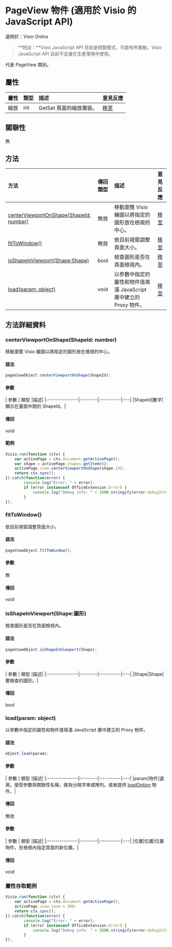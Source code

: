 # <a name="pageview-object-javascript-api-for-visio"></a>PageView 物件 (適用於 Visio 的 JavaScript API)

適用於：_Visio Online_
>**附註：**Visio JavaScript API 目前是預覽模式，可能有所異動。Visio JavaScript API 目前不支援在生產環境中使用。

代表 PageView 類別。

## <a name="properties"></a>屬性

| 屬性	 | 類型	 |描述| 意見反應|
|:---------------|:--------|:----------|:---|
|縮放|int|GetSet 頁面的縮放層級。|[移至](https://github.com/OfficeDev/office-js-docs/issues/new?title=Visio-pageView-zoom)|

## <a name="relationships"></a>關聯性

無

## <a name="methods"></a>方法

| 方法           | 傳回類型    |描述| 意見反應|
|:---------------|:--------|:----------|:---|
|[centerViewportOnShape(ShapeId: number)](#centerviewportonshapeshapeid-number)|無效|移動瀏覽 Visio 繪圖以將指定的圖形放在檢視的中心。|[移至](https://github.com/OfficeDev/office-js-docs/issues/new?title=Visio-pageView-centerViewportOnShape)|
|[fitToWindow()](#fittowindow)|無效|依目前視窗調整頁面大小。|[移至](https://github.com/OfficeDev/office-js-docs/issues/new?title=Visio-pageView-fitToWindow)|
|[isShapeInViewport(Shape:Shape)](#isshapeinviewportshape-shape)|bool|檢查圖形是否在頁面檢視內。|[移至](https://github.com/OfficeDev/office-js-docs/issues/new?title=Visio-pageView-isShapeInViewport)|
|[load(param: object)](#loadparam-object)|void|以參數中指定的屬性和物件值填滿 JavaScript 層中建立的 Proxy 物件。|[移至](https://github.com/OfficeDev/office-js-docs/issues/new?title=Visio-pageView-load)|

## <a name="method-details"></a>方法詳細資料


### <a name="centerviewportonshapeshapeid-number"></a>centerViewportOnShape(ShapeId: number)
移動瀏覽 Visio 繪圖以將指定的圖形放在檢視的中心。

#### <a name="syntax"></a>語法
```js
pageViewObject.centerViewportOnShape(ShapeId);
```

#### <a name="parameters"></a>參數
| 參數	       | 類型    |描述|
|:---------------|:--------|:----------|:---|
|ShapeId|數字|顯示在畫面中間的 ShapeId。|

#### <a name="returns"></a>傳回
void

#### <a name="examples"></a>範例
```js
Visio.run(function (ctx) { 
    var activePage = ctx.document.getActivePage();
    var shape = activePage.shapes.getItem(0);
    activePage.view.centerViewportOnShape(shape.Id);
    return ctx.sync();
}).catch(function(error) {
        console.log("Error: " + error);
        if (error instanceof OfficeExtension.Error) {
            console.log("Debug info: " + JSON.stringify(error.debugInfo));
        }
});
```


### <a name="fittowindow"></a>fitToWindow()
依目前視窗調整頁面大小。

#### <a name="syntax"></a>語法
```js
pageViewObject.fitToWindow();
```

#### <a name="parameters"></a>參數
無

#### <a name="returns"></a>傳回
void

### <a name="isshapeinviewportshape-shape"></a>isShapeInViewport(Shape:圖形)
檢查圖形是否在頁面檢視內。

#### <a name="syntax"></a>語法
```js
pageViewObject.isShapeInViewport(Shape);
```

#### <a name="parameters"></a>參數
| 參數	       | 類型    |描述|
|:---------------|:--------|:----------|:---|
|Shape|Shape|要檢查的圖形。|

#### <a name="returns"></a>傳回
bool

### <a name="loadparam-object"></a>load(param: object)
以參數中指定的屬性和物件值填滿 JavaScript 層中建立的 Proxy 物件。

#### <a name="syntax"></a>語法
```js
object.load(param);
```

#### <a name="parameters"></a>參數
| 參數	       | 類型    |描述|
|:---------------|:--------|:----------|:---|
|param|物件|選用。接受參數與關聯性名稱，做為分隔字串或陣列。或者提供 [loadOption](loadoption.md) 物件。|

#### <a name="returns"></a>傳回
無效

#### <a name="parameters"></a>參數
| 參數	       | 類型    |描述|
|:---------------|:--------|:----------|:---|
|位置|位置|位置物件，在檢視內指定頁面的新位置。|

#### <a name="returns"></a>傳回
void
### <a name="property-access-examples"></a>屬性存取範例
```js
Visio.run(function (ctx) { 
    var activePage = ctx.document.getActivePage();
    activePage.view.zoom = 300;
    return ctx.sync();
}).catch(function(error) {
        console.log("Error: " + error);
        if (error instanceof OfficeExtension.Error) {
            console.log("Debug info: " + JSON.stringify(error.debugInfo));
        }
});
```


